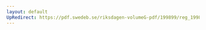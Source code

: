 ```yaml
---
layout: default
UpRedirect: https://pdf.swedeb.se/riksdagen-volumeG-pdf/199899/reg_199899/reg_199899_0136.pdf
---
```

